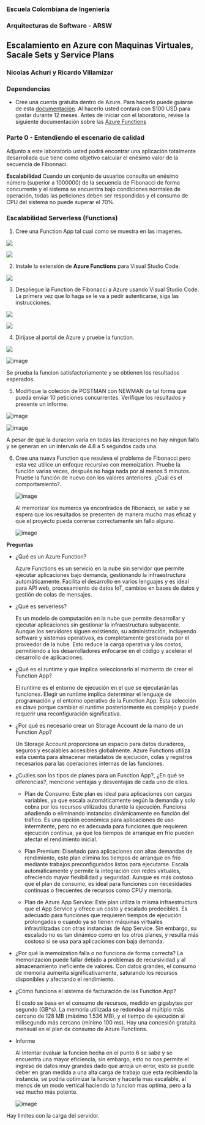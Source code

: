 ### Escuela Colombiana de Ingeniería
### Arquitecturas de Software - ARSW

## Escalamiento en Azure con Maquinas Virtuales, Sacale Sets y Service Plans

### Nicolas Achuri y Ricardo Villamizar

### Dependencias
* Cree una cuenta gratuita dentro de Azure. Para hacerlo puede guiarse de esta [documentación](https://azure.microsoft.com/es-es/free/students/). Al hacerlo usted contará con $100 USD para gastar durante 12 meses.
Antes de iniciar con el laboratorio, revise la siguiente documentación sobre las [Azure Functions](https://www.c-sharpcorner.com/article/an-overview-of-azure-functions/)

### Parte 0 - Entendiendo el escenario de calidad

Adjunto a este laboratorio usted podrá encontrar una aplicación totalmente desarrollada que tiene como objetivo calcular el enésimo valor de la secuencia de Fibonnaci.

**Escalabilidad**
Cuando un conjunto de usuarios consulta un enésimo número (superior a 1000000) de la secuencia de Fibonacci de forma concurrente y el sistema se encuentra bajo condiciones normales de operación, todas las peticiones deben ser respondidas y el consumo de CPU del sistema no puede superar el 70%.

### Escalabilidad Serverless (Functions)

1. Cree una Function App tal cual como se muestra en las  imagenes.

![](images/part3/part3-function-config.png)

![](images/part3/part3-function-configii.png)

2. Instale la extensión de **Azure Functions** para Visual Studio Code.

![](images/part3/part3-install-extension.png)

3. Despliegue la Function de Fibonacci a Azure usando Visual Studio Code. La primera vez que lo haga se le va a pedir autenticarse, siga las instrucciones.

![](images/part3/part3-deploy-function-1.png)

![](images/part3/part3-deploy-function-2.png)

4. Dirijase al portal de Azure y pruebe la function.

![](images/part3/part3-test-function.png)

![image](https://github.com/user-attachments/assets/bc426071-0c6a-4a1a-9747-6e9e55a006c8)

Se prueba la funcion satisfactoriamente y se obtienen los resultados esperados.

5. Modifique la coleción de POSTMAN con NEWMAN de tal forma que pueda enviar 10 peticiones concurrentes. Verifique los resultados y presente un informe.

![image](https://github.com/user-attachments/assets/0f8aebb8-b5aa-44a5-a4f3-cd05fab309fa)

![image](https://github.com/user-attachments/assets/488a9bb8-6cc0-4531-9c10-61f3f39b7ae1)

A pesar de que la duracion varia en todas las iteraciones no hay ningun fallo y se generan en un intervalo de 4.8 a 5 segundos cada una.

6. Cree una nueva Function que resuleva el problema de Fibonacci pero esta vez utilice un enfoque recursivo con memoization. Pruebe la función varias veces, después no haga nada por al menos 5 minutos. Pruebe la función de nuevo con los valores anteriores. ¿Cuál es el comportamiento?.

   ![image](https://github.com/user-attachments/assets/2a44275a-be50-4571-b7bf-d406d286bda2)

   Al memorizar los numeros ya encontrados de fibonacci, se sabe y se espera que los resultados se presenten de manera mucho mas eficaz y que el proyecto pueda correrse correctamente sin fallo alguno.

   ![image](https://github.com/user-attachments/assets/b20a6021-24db-4368-a105-30def300875f)



**Preguntas**

* ¿Qué es un Azure Function?

  Azure Functions es un servicio en la nube sin servidor que permite ejecutar aplicaciones bajo demanda, gestionando la infraestructura automáticamente. Facilita el desarrollo en varios lenguajes y es ideal para API web, procesamiento de datos IoT, cambios en bases de datos y gestión de colas de mensajes.
  
* ¿Qué es serverless?

  Es un modelo de computación en la nube que permite desarrollar y ejecutar     aplicaciones sin gestionar la infraestructura subyacente. Aunque los servidores siguen existiendo, su administración, incluyendo software y sistemas operativos, es completamente gestionada por el proveedor de la nube. Esto reduce la carga operativa y los costos, permitiendo a los desarrolladores enfocarse en el código y acelerar el desarrollo de aplicaciones.
  
* ¿Qué es el runtime y que implica seleccionarlo al momento de crear el Function App?
  
  El runtime es el entorno de ejecución en el que se ejecutarán las funciones. Elegir un runtime implica determinar el lenguaje de programación y el entorno operativo de la Function App. Esta selección es clave porque cambiar el runtime posteriormente es complejo y puede requerir una reconfiguración significativa.


* ¿Por qué es necesario crear un Storage Account de la mano de un Function App?

  Un Storage Account proporciona un espacio para datos duraderos, seguros y escalables accesibles globalmente. Azure Functions utiliza esta cuenta para almacenar metadatos de ejecución, colas y registros necesarios para las operaciones internas de las funciones.

* ¿Cuáles son los tipos de planes para un Function App?, ¿En qué se diferencias?, mencione ventajas y desventajas de cada uno de ellos.

  * Plan de Consumo: Este plan es ideal para aplicaciones con cargas variables, ya que escala automáticamente según la demanda y solo cobra por los recursos utilizados durante la ejecución. Funciona añadiendo o eliminando instancias dinámicamente en función del tráfico. Es una opción económica para aplicaciones de uso intermitente, pero no es adecuada para funciones que requieren ejecución continua, ya que los tiempos de arranque en frío pueden afectar el rendimiento inicial.

  * Plan Premium: Diseñado para aplicaciones con altas demandas de rendimiento, este plan elimina los tiempos de arranque en frío mediante trabajos preconfigurados listos para ejecutarse. Escala automáticamente y permite la integración con redes virtuales, ofreciendo mayor flexibilidad y seguridad. Aunque es más costoso que el plan de consumo, es ideal para funciones con necesidades continuas o frecuentes de recursos como CPU y memoria.

  * Plan de Azure App Service: Este plan utiliza la misma infraestructura que el App Service y ofrece un costo y escalado predecibles. Es adecuado para funciones que requieren tiempos de ejecución prolongados o cuando ya se tienen máquinas virtuales infrautilizadas con otras instancias de App Service. Sin embargo, su escalado no es tan dinámico como en los otros planes, y resulta más costoso si se usa para aplicaciones con baja demanda.

    
* ¿Por qué la memoization falla o no funciona de forma correcta?
    La memorización puede fallar debido a problemas de recursividad y al almacenamiento ineficiente de valores. Con datos grandes, el consumo de memoria aumenta significativamente, saturando los recursos disponibles y afectando el rendimiento.


* ¿Cómo funciona el sistema de facturación de las Function App?

  El costo se basa en el consumo de recursos, medido en gigabytes por segundo (GB*s). La memoria utilizada se redondea al múltiplo más cercano de 128 MB (máximo 1.536 MB), y el tiempo de ejecución al milisegundo más cercano (mínimo 100 ms). Hay una concesión gratuita mensual en el plan de consumo de Azure Functions.
  
* Informe

  Al intentar evaluar la funcion hecha en el punto 6 se sabe y se encuentra una mayor eficiencia, sin embargo, esto no nos permite el ingreso de datos muy grandes dado que arroja un error, esto se puede deber en gran medida a una alta carga de trabajo que esta recibiendo la instancia, se podria optimizar la funcion y hacerla mas escalable, al menos de un modo vertical haciendo la funcion mas optima, pero a la vez mucho más potente.

  ![image](https://github.com/user-attachments/assets/49aeb2dd-1944-44b3-8474-8c276f918d8b)

Hay limites con la carga del servidor.
